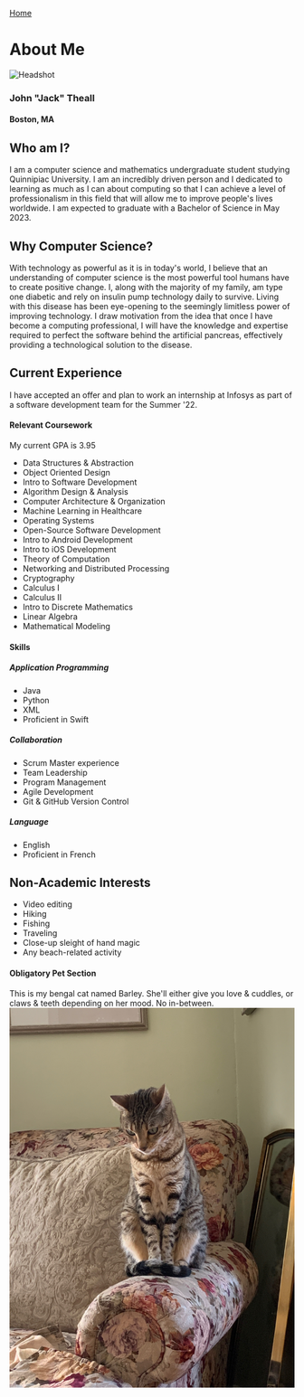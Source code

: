 [Home](./)
# About Me
![Headshot](./assets/images/Theall_Headshot.jpg)
### John "Jack" Theall
#### Boston, MA


## Who am I?
I am a computer science and mathematics undergraduate student studying Quinnipiac University. I am an incredibly
driven person and I dedicated to learning as much as I can about computing so
that I can achieve a level of professionalism in this field that will allow
me to improve people's lives worldwide. I am expected to graduate with a Bachelor of Science in May 2023.

## Why Computer Science?
With technology as powerful as it is in today's world, I believe that an understanding of computer science
is the most powerful tool humans have to create positive change. I, along with the majority of my family,
am type one diabetic and rely on insulin pump technology daily to survive. Living with this disease
has been eye-opening to the seemingly limitless power of improving technology. I draw motivation from the idea that
once I have become a computing professional, I will have the knowledge and expertise required to perfect the software behind
the artificial pancreas, effectively providing a technological solution to the disease.

## Current Experience
I have accepted an offer and plan to work an internship at Infosys as part of a software development team for the Summer '22.

#### Relevant Coursework
My current GPA is 3.95
- Data Structures & Abstraction
- Object Oriented Design
- Intro to Software Development
- Algorithm Design & Analysis
- Computer Architecture & Organization
- Machine Learning in Healthcare
- Operating Systems
- Open-Source Software Development
- Intro to Android Development
- Intro to iOS Development
- Theory of Computation
- Networking and Distributed Processing
- Cryptography
- Calculus I
- Calculus II
- Intro to Discrete Mathematics
- Linear Algebra
- Mathematical Modeling

#### Skills
##### Application Programming
- Java
- Python
- XML
- Proficient in Swift
##### Collaboration
- Scrum Master experience
- Team Leadership
- Program Management
- Agile Development
- Git & GitHub Version Control
##### Language
- English
- Proficient in French

## Non-Academic Interests
- Video editing
- Hiking
- Fishing
- Traveling
- Close-up sleight of hand magic
- Any beach-related activity

#### Obligatory Pet Section
This is my bengal cat named Barley. She'll either give you love & cuddles, or claws & teeth depending on her mood. No in-between.
![Barley](./assets/images/barley.JPG)

